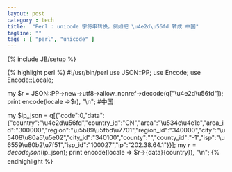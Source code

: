 ```yaml
---
layout: post
category : tech
title:  "Perl : unicode 字符串转换，例如把 \u4e2d\u56fd 转成 中国"
tagline: ""
tags : [ "perl", "unicode" ] 
---
```

{% include JB/setup %}

{% highlight perl %}
#!/usr/bin/perl
use JSON::PP;
use Encode;
use Encode::Locale;

my $r = JSON::PP->new->utf8->allow_nonref->decode(q["\u4e2d\u56fd"]);
print encode(locale =>$r), "\n";  #中国

my $ip_json = q[{"code":0,"data":{"country":"\u4e2d\u56fd","country_id":"CN","area":"\u534e\u4e1c","area_id":"300000","region":"\u5b89\u5fbd\u7701","region_id":"340000","city":"\u5408\u80a5\u5e02","city_id":"340100","county":"","county_id":"-1","isp":"\u6559\u80b2\u7f51","isp_id":"100027","ip":"202.38.64.1"}}];
my $r = decode_json($ip_json);
print encode(locale => $r->{data}{country}), "\n"; 
{% endhighlight %}
